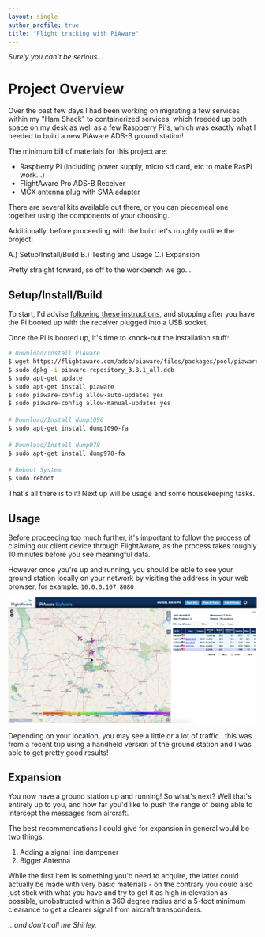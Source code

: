 ```yaml
---
layout: single
author_profile: true
title: "Flight tracking with PiAware"
---
```


_Surely you can't be serious..._

# Project Overview

Over the past few days I had been working on migrating a few services within my "Ham Shack" to containerized services, which freeded up both space on my desk as well as a few Raspberry Pi's, which was exactly what I needed to build a new PiAware ADS-B ground station!

The minimum bill of materials for this project are:

- Raspberry Pi (including power supply, micro sd card, etc to make RasPi work...)
- FlightAware Pro ADS-B Receiver
- MCX antenna plug with SMA adapter

There are several kits available out there, or you can piecemeal one together using the components of your choosing.

Additionally, before proceeding with the build let's roughly outline the project:

A.) Setup/Install/Build
B.) Testing and Usage
C.) Expansion

Pretty straight forward, so off to the workbench we go...

## Setup/Install/Build

To start, I'd advise [following these instructions](https://flightaware.com/adsb/piaware/build), and stopping after you have the Pi booted up with the receiver plugged into a USB socket.

Once the Pi is booted up, it's time to knock-out the installation stuff:

```sh
# Download/Install PiAware
$ wget https://flightaware.com/adsb/piaware/files/packages/pool/piaware/p/piaware-support/piaware-repository_3.8.1_all.deb
$ sudo dpkg -i piaware-repository_3.8.1_all.deb
$ sudo apt-get update
$ sudo apt-get install piaware
$ sudo piaware-config allow-auto-updates yes
$ sudo piaware-config allow-manual-updates yes

# Download/Install dump1090
$ sudo apt-get install dump1090-fa

# Download/Install dump978
$ sudo apt-get install dump978-fa

# Reboot System
$ sudo reboot
```

That's all there is to it! Next up will be usage and some housekeeping tasks.

## Usage

Before proceeding too much further, it's important to follow the process of claiming our client device through FlightAware, as the process takes roughly 10 minutes before you see meaningful data.

However once you're up and running, you should be able to see your ground station locally on your network by visiting the address in your web browser, for example: `10.0.0.107:8080`

![adsb-groundstation](/assets/images/piaware/adsb-groundstation.png)

Depending on your location, you may see a little or a lot of traffic...this was from a recent trip using a handheld version of the ground station and I was able to get pretty good results!

## Expansion

You now have a ground station up and running! So what's next? Well that's entirely up to you, and how far you'd like to push the range of being able to intercept the messages from aircraft.

The best recommendations I could give for expansion in general would be two things:

1. Adding a signal line dampener
2. Bigger Antenna

While the first item is something you'd need to acquire, the latter could actually be made with very basic materials - on the contrary you could also just stick with what you have and try to get it as high in elevation as possible, unobstructed within a 360 degree radius and a 5-foot minimum clearance to get a clearer signal from aircraft transponders.

_...and don't call me Shirley._
